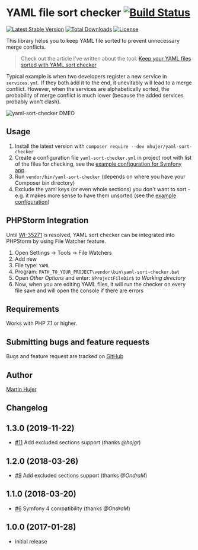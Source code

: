 # YAML file sort checker [![Build Status](https://travis-ci.org/mhujer/yaml-sort-checker.svg?branch=master)](https://travis-ci.org/mhujer/yaml-sort-checker)

[![Latest Stable Version](https://poser.pugx.org/mhujer/yaml-sort-checker/version.png)](https://packagist.org/packages/mhujer/yaml-sort-checker) [![Total Downloads](https://poser.pugx.org/mhujer/yaml-sort-checker/downloads.png)](https://packagist.org/packages/mhujer/yaml-sort-checker) [![License](https://poser.pugx.org/mhujer/yaml-sort-checker/license.svg)](https://packagist.org/packages/mhujer/yaml-sort-checker)

This library helps you to keep YAML file sorted to prevent unnecessary merge conflicts.

> Check out the article I've written about the tool: [Keep your YAML files sorted with YAML sort checker](https://blog.martinhujer.cz/yaml-sort-checker/)

Typical example is when two developers register a new service in `services.yml`. If they both add it to the end, it unevitably will lead to a merge conflict. However, when the services are alphabetically sorted, the probability of merge conflict is much lower (because the added services probably won't clash).

![yaml-sort-checker DMEO](./docs/yaml-sort-checker-demo.png)

Usage
----
1. Install the latest version with `composer require --dev mhujer/yaml-sort-checker`
2. Create a configuration file `yaml-sort-checker.yml` in project root with list of the files for checking, see the  [example configuration for Symfony app](/docs/symfony-config/yaml-sort-checker.yml).
3. Run `vendor/bin/yaml-sort-checker` (depends on where you have your Composer bin directory)
4. Exclude the yaml keys (or even whole sections) you don't want to sort - e.g. it makes more sense to have them unsorted (see the [example configuration](/docs/symfony-config/yaml-sort-checker.yml))

PHPStorm Integration
---------------------
Until [WI-35271](https://youtrack.jetbrains.com/issue/WI-35271) is resolved, YAML sort checker can be integrated into PHPStorm by using File Watcher feature.

1. Open Settings -> Tools -> File Watchers
2. Add new
3. File type: `YAML`
4. Program: `PATH_TO_YOUR_PROJECT\vendor\bin\yaml-sort-checker.bat`
5. Open *Other Options* and enter: `$ProjectFileDir$` to *Working directory*
6. Now, when you are editing YAML files, it will run the checker on every file save and will open the console if there are errors

Requirements
------------
Works with PHP 7.1 or higher.

Submitting bugs and feature requests
------------------------------------
Bugs and feature request are tracked on [GitHub](https://github.com/mhujer/yaml-sort-checker/issues)

Author
------
[Martin Hujer](https://www.martinhujer.cz) 

Changelog
----------

## 1.3.0 (2019-11-22)
- [#11](https://github.com/mhujer/yaml-sort-checker/pull/11) Add excluded sections support (thanks *@hojgr*)

## 1.2.0 (2018-03-26)
- [#9](https://github.com/mhujer/yaml-sort-checker/pull/9) Add excluded sections support (thanks *@OndraM*)

## 1.1.0 (2018-03-20)
- [#6](https://github.com/mhujer/yaml-sort-checker/pull/6) Symfony 4 compatibility (thanks *@OndraM*)

## 1.0.0 (2017-01-28)
- initial release
